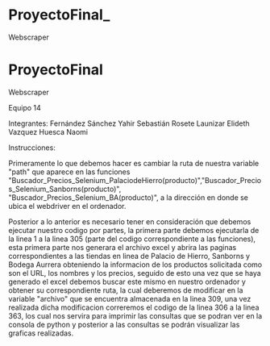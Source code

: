 # ProyectoFinal_
Webscraper
# ProyectoFinal
Webscraper

Equipo 14

Integrantes:
Fernández Sánchez Yahir Sebastián
Rosete Launizar Elideth
Vazquez Huesca Naomi


Instrucciones:

Primeramente lo que debemos hacer es cambiar la ruta de nuestra variable "path" que aparece en las funciones "Buscador_Precios_Selenium_PalaciodeHierro(producto)","Buscador_Precios_Selenium_Sanborns(producto)", "Buscador_Precios_Selenium_BA(producto)", a la dirección en donde se ubica el webdriver en el ordenador.

Posterior a lo anterior es necesario tener en consideración que debemos ejecutar nuestro codigo por partes, la primera parte debemos ejecutarla de la linea 1 a la linea 305 (parte del codigo correspondiente a las funciones), esta primera parte nos generara el archivo excel y abrira las paginas correspondientes a las tiendas en linea de Palacio de Hierro, Sanborns y Bodega Aurrera obteniendo la informacion de los productos solicitada como son el URL, los nombres y los precios, seguido de esto una vez que se haya generado el excel debemos buscar este mismo en nuestro ordenador y obtener su correspondiente ruta, la cual deberemos de modificar en la variable "archivo" que se encuentra almacenada en la linea 309, una vez realizada dicha modificacion correremos el codigo de la linea 306 a la linea 363, los cual nos servira para imprimir las consultas que se podran ver en la consola de python y posterior a las consultas se podrán visualizar las graficas realizadas.

